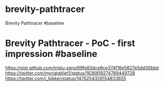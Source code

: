 # brevity-pathtracer
Brevity Pathtracer #baseline

# Brevity Pathtracer - PoC - first impression #baseline
https://gist.github.com/triplu-zero/69fe83dce8ce374f16e5827e5dd30bbd
https://twitter.com/myriatablet1/status/1636819274789449728
https://twitter.com/j_bikker/status/1476254326154833925
